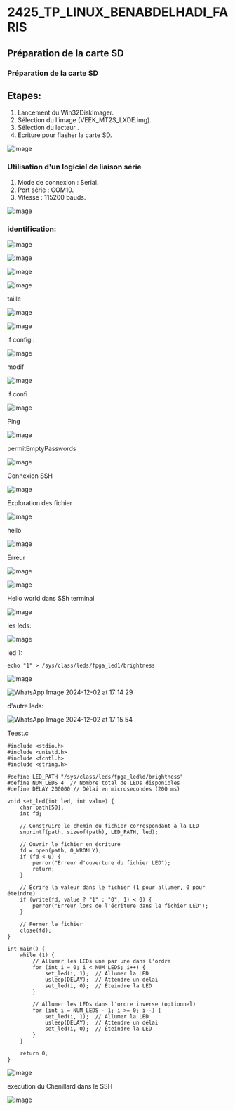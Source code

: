 # 2425_TP_LINUX_BENABDELHADI_FARIS
## Préparation de la carte SD

### Préparation de la carte SD
## Etapes:
1. Lancement du Win32DiskImager.
2. Sélection du  l’image (VEEK_MT2S_LXDE.img).
3. Sélection du lecteur .
4. Ecriture pour flasher la carte SD.
   
![image](https://github.com/user-attachments/assets/b3555d54-f6e2-4337-bcde-be3c87980b0c)

### Utilisation d'un logiciel de liaison série
1. Mode de connexion : Serial.
2. Port série : COM10.
3. Vitesse : 115200 bauds.
   
![image](https://github.com/user-attachments/assets/d61ea4de-69fb-4e8f-8611-320707ef7b16)

### identification:

![image](https://github.com/user-attachments/assets/8f5dbdf7-50ae-41d1-a41b-afd3065e56b2)

![image](https://github.com/user-attachments/assets/7ce8a41f-8ce5-4c7c-996c-8ac23ebc83c7)

![image](https://github.com/user-attachments/assets/e8435da5-a060-4dbc-92f2-5fa204f26738)

![image](https://github.com/user-attachments/assets/de458e7d-c605-4c9e-90e7-7cf30a5fad59)

taille

![image](https://github.com/user-attachments/assets/9418fee4-4fed-4b9e-8dee-9b43137ecc52)

![image](https://github.com/user-attachments/assets/f31da8d7-b78a-4f53-bc1d-372a0053ec0e)

if config :

![image](https://github.com/user-attachments/assets/8854a7ac-e403-4a9a-a912-5a4afd551e36)

modif 

![image](https://github.com/user-attachments/assets/9993bbc4-3da1-4e3d-aa99-3f920a1aff36)

if confi

![image](https://github.com/user-attachments/assets/959f6582-c77c-460f-a285-11d3de96d867)

Ping 

![image](https://github.com/user-attachments/assets/79aec3d9-24aa-4ad1-9b5b-a72ba57992b7)

permitEmptyPasswords

![image](https://github.com/user-attachments/assets/788bdbda-afab-43fd-8bef-65648f8f56ba)


Connexion SSH 

![image](https://github.com/user-attachments/assets/52f6fb21-5082-4e22-a4f8-6f6d33953bce)


Exploration des fichier 

![image](https://github.com/user-attachments/assets/19a888ae-4d52-4c24-9f7f-8cc169631911)

hello

![image](https://github.com/user-attachments/assets/6e25a9e1-5e87-4d53-a794-0b079dbc4cc7)

Erreur 

![image](https://github.com/user-attachments/assets/7a0ae7b5-965d-4bb5-bab2-aff53cedb963)


![image](https://github.com/user-attachments/assets/36385ff5-b0c2-4b79-9dda-a1b2a7a46d94)

Hello world dans SSh terminal

![image](https://github.com/user-attachments/assets/aafa0365-a296-452e-8675-283091c75773)

les leds:

![image](https://github.com/user-attachments/assets/9095f4a6-ec87-4f08-b939-acd157c8043b)

led 1:

```
echo "1" > /sys/class/leds/fpga_led1/brightness

```

![image](https://github.com/user-attachments/assets/b2013747-b4f5-46ce-9f5f-fc7e78aedab7)


![WhatsApp Image 2024-12-02 at 17 14 29](https://github.com/user-attachments/assets/2810933a-10dc-4c37-8dd1-76df83204426)

d'autre leds:

![WhatsApp Image 2024-12-02 at 17 15 54](https://github.com/user-attachments/assets/70c9370d-a938-4003-a812-f7caf8f54a08)


Teest.c

```
#include <stdio.h>
#include <unistd.h>
#include <fcntl.h>
#include <string.h>

#define LED_PATH "/sys/class/leds/fpga_led%d/brightness"
#define NUM_LEDS 4  // Nombre total de LEDs disponibles
#define DELAY 200000 // Délai en microsecondes (200 ms)

void set_led(int led, int value) {
    char path[50];
    int fd;

    // Construire le chemin du fichier correspondant à la LED
    snprintf(path, sizeof(path), LED_PATH, led);

    // Ouvrir le fichier en écriture
    fd = open(path, O_WRONLY);
    if (fd < 0) {
        perror("Erreur d'ouverture du fichier LED");
        return;
    }

    // Écrire la valeur dans le fichier (1 pour allumer, 0 pour éteindre)
    if (write(fd, value ? "1" : "0", 1) < 0) {
        perror("Erreur lors de l'écriture dans le fichier LED");
    }

    // Fermer le fichier
    close(fd);
}

int main() {
    while (1) {
        // Allumer les LEDs une par une dans l'ordre
        for (int i = 0; i < NUM_LEDS; i++) {
            set_led(i, 1);  // Allumer la LED
            usleep(DELAY);  // Attendre un délai
            set_led(i, 0);  // Éteindre la LED
        }

        // Allumer les LEDs dans l'ordre inverse (optionnel)
        for (int i = NUM_LEDS - 1; i >= 0; i--) {
            set_led(i, 1);  // Allumer la LED
            usleep(DELAY);  // Attendre un délai
            set_led(i, 0);  // Éteindre la LED
        }
    }

    return 0;
}
```

![image](https://github.com/user-attachments/assets/9bb0c7c5-82d8-4d45-b52a-27dc3e2b7c9f)


execution du Chenillard dans le SSH

![image](https://github.com/user-attachments/assets/9dc9b490-401d-4d43-8055-dcafbf9d08e1)

